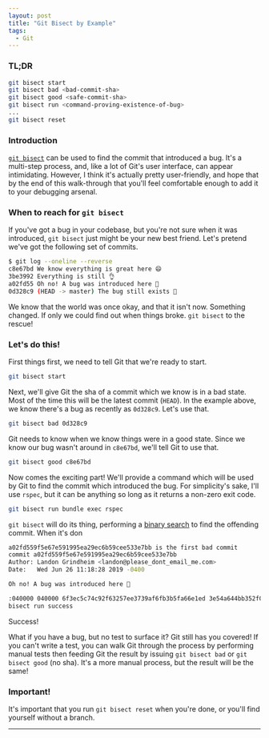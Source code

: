 ```yaml
---
layout: post
title: "Git Bisect by Example"
tags:
  - Git
---
```


### TL;DR
```bash
git bisect start
git bisect bad <bad-commit-sha>
git bisect good <safe-commit-sha>
git bisect run <command-proving-existence-of-bug>
...
git bisect reset
```
### Introduction
[`git bisect`](https://git-scm.com/docs/git-bisect) can be used to find the
commit that introduced a bug. It's a multi-step process, and, like a lot of
Git's user interface, can appear intimidating. However, I think it's actually
pretty user-friendly, and hope that by the end of this walk-through that you'll
feel comfortable enough to add it to your debugging arsenal.

### When to reach for `git bisect`

If you've got a bug in your codebase, but you're not sure when it was
introduced, `git bisect` just might be your new best friend. Let's pretend we've
got the following set of commits.

```bash
$ git log --oneline --reverse
c8e67bd We know everything is great here 😄
3be3992 Everything is still 👌
a02fd55 Oh no! A bug was introduced here 😬
0d328c9 (HEAD -> master) The bug still exists 🙁
```

We know that the world was once okay, and that it isn't now. Something changed.
If only we could find out when things broke. `git bisect` to the rescue!

### Let's do this!

First things first, we need to tell Git that we're ready to start.

```bash
git bisect start
```

Next, we'll give Git the sha of a commit which we know is in a bad state. Most
of the time this will be the latest commit (`HEAD`). In the example above, we
know there's a bug as recently as `0d328c9`. Let's use that.

```bash
git bisect bad 0d328c9
```

Git needs to know when we know things were in a good state. Since we know our
bug wasn't around in `c8e67bd`, we'll tell Git to use that.

```bash
git bisect good c8e67bd
```

Now comes the exciting part! We'll provide a command which will be used by Git
to find the commit which introduced the bug. For simplicity's sake, I'll use
`rspec`, but it can be anything so long as it returns a non-zero exit code.

```bash
git bisect run bundle exec rspec
```

`git bisect` will do its thing, performing a [binary search](https://en.wikipedia.org/wiki/Binary_search_algorithm)
to find the offending commit. When it's don

```bash
a02fd559f5e67e591995ea29ec6b59cee533e7bb is the first bad commit
commit a02fd559f5e67e591995ea29ec6b59cee533e7bb
Author: Landon Grindheim <landon@please_dont_email_me.com>
Date:   Wed Jun 26 11:18:28 2019 -0400

Oh no! A bug was introduced here 😬

:040000 040000 6f3ec5c74c92f63257ee3739af6fb3b5fa66e1ed 3e54a644bb352f01f5b6891b898c8b4446a2b5e9 M    spec
bisect run success
```

Success!

What if you have a bug, but no test to surface it? Git still has you covered! If
you can't write a test, you can walk Git through the process by performing
manual tests then feeding Git the result by issuing `git bisect bad` or
`git bisect good` (no sha). It's a more manual process, but the result will be
the same!


### Important!

It's important that you run `git bisect reset` when you're done, or you'll find
yourself without a branch.

----
